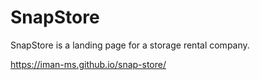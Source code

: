 # SnapStore

SnapStore is a landing page for a storage rental company.

https://iman-ms.github.io/snap-store/
